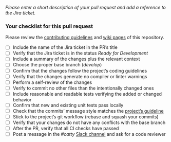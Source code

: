 *Please enter a short description of your pull request and add a reference to the Jira ticket.*

### Your checklist for this pull request
Please review the [contributing guidelines](https://github.com/Catrobat/Catty/blob/develop/README.md) and [wiki pages](https://github.com/Catrobat/Catroid/wiki/) of this repository.

- [ ] Include the name of the Jira ticket in the PR’s title
- [ ] Verify that the Jira ticket is in the status *Ready for Development*
- [ ] Include a summary of the changes plus the relevant context
- [ ] Choose the proper base branch (*develop*)
- [ ] Confirm that the changes follow the project’s coding guidelines
- [ ] Verify that the changes generate no compiler or linter warnings
- [ ] Perform a self-review of the changes
- [ ] Verify to commit no other files than the intentionally changed ones
- [ ] Include reasonable and readable tests verifying the added or changed behavior
- [ ] Confirm that new and existing unit tests pass locally
- [ ] Check that the commits’ message style matches the [project’s guideline](https://confluence.catrob.at/display/IOS/Git+naming+conventions)
- [ ] Stick to the project’s git workflow (rebase and squash your commits)
- [ ] Verify that your changes do not have any conflicts with the base branch
- [ ] After the PR, verify that all CI checks have passed
- [ ] Post a message in the *#catty* [Slack channel](https://catrobat.slack.com) and ask for a code reviewer
